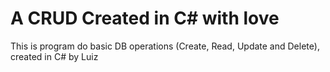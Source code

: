 # A CRUD Created in C# with love

This is program do basic DB operations (Create, Read, Update and Delete), created in C# by Luiz
